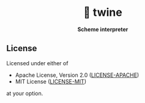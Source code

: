 <div align="center">
  <h1>🧶 twine</h1>
  <p>
    <strong>
      Scheme interpreter
    </strong>
  </p>
</div>

## License

Licensed under either of

- Apache License, Version 2.0 ([LICENSE-APACHE](LICENSE-APACHE))
- MIT License ([LICENSE-MIT](LICENSE-MIT))

at your option.
